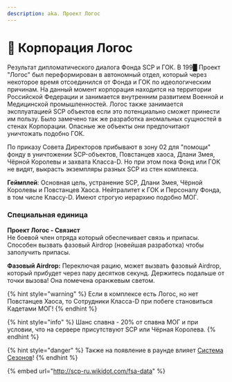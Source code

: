 ```yaml
---
description: aka. Проект Логос
---
```


# 👤 Корпорация Логос

Результат дипломатического диалога Фонда SCP и ГОК. В 199█ Проект "Логос" был переформирован в автономный отдел, который через некоторое время отсоединился от Фонда и ГОК по идеологическим причинам. На данный момент корпорация находится на территории Российской Федерации и занимается внутренним развитием Военной и Медицинской промышленностей. Логос также занимается эксплуатацией SCP объектов если это потенциально сможет принести им пользу. Было замечено так же разработка аномальных сущностей в стенах Корпорации. Опасные же объекты они предпочитают уничтожать подобно ГОК.

По приказу Совета Директоров прибывают в зону 02 для "помощи" фонду в уничтожении SCP-объектов, Повстанцев хаоса, Длани Змея, Чёрной Королевы и захвата Класса-D. Но при этом пока Фонд или ГОК не видят, выкрасть экземпляры разных SCP из стен комплекса.

**Геймплей**: Основная цель, устранение SCP, Длани Змея, Чёрной Королевы и Повстанцев Хаоса. Нейтралитет к ГОК и Персоналу Фонда, в том числе Классу-D. Имеют строгую иерархию подобно МОГ.

### Специальная единица

**Проект Логос - Связист**\
Не боевой член отряда который обеспечивает связь и припасы. Способен вызвать фазовый Airdrop (новейшая разработка) чтобы заполучить припасы.

**Фазовый Airdrop:** Переключая рацию, может вызвать фазовый Airdrop, который прибудет через пару десятков секунд. Держитесь подальше от точки вызова! Она помечена оранжевым светом.

{% hint style="warning" %}
Если в комплексе есть Логос, но нет Повстанцев Хаоса, то Сотрудники Класса-D при побеге становиться Кадетами МОГ!
{% endhint %}

{% hint style="info" %}
Шанс спавна - 20% от спавна МОГ и при условии, что на сервере присутствуют SCP или Чёрная Королева.
{% endhint %}

{% hint style="danger" %}
Также на появление в раунде влияет [Система Сезонов](../../server-systems/seasons-system.md)!
{% endhint %}

{% embed url="http://scp-ru.wikidot.com/fsa-data" %}
